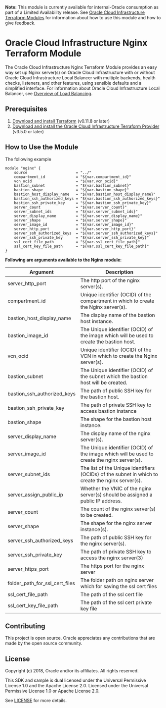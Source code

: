 **Note:** This module is currently available for internal-Oracle consumption as part of a Limited Availability release. See [Oracle Cloud Infrastructure Terraform Modules](https://confluence.oraclecorp.com/confluence/display/BMCS/OCI+Terraform+Modules) for information about how to use this module and how to give feedback.

# Oracle Cloud Infrastructure Nginx Terraform Module

The Oracle Cloud Infrastructure Nginx Terraform Module provides an easy way set up Nginx server(s) on Oracle Cloud Infrastructure with or without Oracle Cloud Infrastructure Local Balancer with multiple backends, health checks, listeners, and other features, using sensible defaults and a simplified interface. For information about Oracle Cloud Infrastructure Local Balancer, see [Overview of Load Balancing](https://docs.cloud.oracle.com/iaas/Content/Balance/Concepts/balanceoverview.htm).


## Prerequisites

1. [Download and install Terraform](https://www.terraform.io/downloads.html) (v0.11.8 or later)
2. [Download and install the Oracle Cloud Infrastructure Terraform Provider](https://github.com/oracle/terraform-provider-oci) (v3.5.0 or later)

## How to Use the Module

The following example

```hcl
module "nginx" {
    source                      = "../"
    compartment_id              = "${var.compartment_id}"
    vcn_ocid                    = "${var.vcn_ocid}"
    bastion_subnet              = "${var.bastion_subnet}"
    bastion_shape               = "${var.bastion_shape}"
    bastion_host_display_name   = "${var.bastion_host_display_name}"
    bastion_ssh_authorized_keys = "${var.bastion_ssh_authorized_keys}"
    bastion_ssh_private_key     = "${var.bastion_ssh_private_key}"
    server_count                = "${var.server_count}"
    server_subnet_ids           = "${var.server_subnet_ids}"
    server_display_name         = "${var.server_display_name}"
    server_shape                = "${var.server_shape}"
    server_image_id             = "${var.server_image_id}"
    server_http_port            = "${var.server_http_port}"
    server_ssh_authorized_keys  = "${var.server_ssh_authorized_keys}"
    server_ssh_private_key      = "${var.server_ssh_private_key}"
    ssl_cert_file_path          = "${var.ssl_cert_file_path}"
    ssl_cert_key_file_path      = "${var.ssl_cert_key_file_path}"
}
```

**Following are arguments available to the Nginx module:**

Argument | Description
--- | ---
server_http_port | The http port of the nginx server(s).
compartment_id | Unique identifier (OCID) of the compartment in which to create the Nginx server(s).
bastion_host_display_name | The display name of the bastion host instance.
bastion_image_id | The Unique identifier (OCID) of the image which will be used to create the bastion host.
vcn_ocid | Unique identifier (OCID) of the VCN in which to create the Nginx server(s).
bastion_subnet | The Unique identifier (OCID) of the subnet which the bastion host will be created.
bastion_ssh_authorized_keys | The path of public SSH key for the bastion host.
bastion_ssh_private_key | The path of private SSH key to access bastion instance
bastion_shape | The shape for the bastion host instance.
server_display_name | The display name of the nginx server(s).
server_image_id | The Unique identifier (OCID) of the image which will be used to create the nginx server(s).
server_subnet_ids | The list of the Unique identifiers (OCIDs) of the subnet in which to create the nginx server(s).
server_assign_public_ip | Whether the VNIC of the nginx server(s) should be assigned a public IP address.
server_count | The count of the nginx server(s) to be created.
server_shape | The shape for the nginx server instance(s).
server_ssh_authorized_keys | The path of public SSH key for the nginx server(s).
server_ssh_private_key | The path of private SSH key to access the nginx server(3)
server_https_port | The https port for the nginx server
folder_path_for_ssl_cert_files | The folder path on nginx server which for saving the ssl cert files
ssl_cert_file_path | The path of the ssl cert file
ssl_cert_key_file_path | The path of the ssl cert private key file

## Contributing

This project is open source. Oracle appreciates any contributions that are made by the open source community.

## License

Copyright (c) 2018, Oracle and/or its affiliates. All rights reserved.

This SDK and sample is dual licensed under the Universal Permissive License 1.0 and the Apache License 2.0.
Licensed under the Universal Permissive License 1.0 or Apache License 2.0.

See [LICENSE](/LICENSE.txt) for more details.
